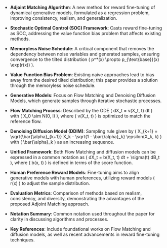 - **Adjoint Matching Algorithm**: A new method for reward fine-tuning of dynamical generative models, formulated as a regression problem, improving consistency, realism, and generalization.
  
- **Stochastic Optimal Control (SOC) Framework**: Casts reward fine-tuning as SOC, addressing the value function bias problem that affects existing methods.

- **Memoryless Noise Schedule**: A critical component that removes the dependency between noise variables and generated samples, ensuring convergence to the tilted distribution \( p^*(x) \propto p_{\text{base}}(x) \exp(r(x)) \).

- **Value Function Bias Problem**: Existing naive approaches lead to bias away from the desired tilted distribution; this paper provides a solution through the memoryless noise schedule.

- **Generative Models**: Focus on Flow Matching and Denoising Diffusion Models, which generate samples through iterative stochastic processes.

- **Flow Matching Process**: Described by the ODE \( dX_t = v(X_t, t) dt \) with \( X_0 \sim N(0, I) \), where \( v(X_t, t) \) is optimized to match the reference flow.

- **Denoising Diffusion Model (DDIM)**: Sampling rule given by \( X_{k+1} = \sqrt{\bar{\alpha}_{k+1}} X_k - \sqrt{1 - \bar{\alpha}_k} \epsilon(X_k, k) \) with \( \bar{\alpha}_k \) as an increasing sequence.

- **Unified Framework**: Both Flow Matching and diffusion models can be expressed in a common notation as \( dX_t = b(X_t, t) dt + \sigma(t) dB_t \), where \( b(x, t) \) is defined in terms of the score function.

- **Human Preference Reward Models**: Fine-tuning aims to align generative models with human preferences, utilizing reward models \( r(x) \) to adjust the sample distribution.

- **Evaluation Metrics**: Comparison of methods based on realism, consistency, and diversity, demonstrating the advantages of the proposed Adjoint Matching approach.

- **Notation Summary**: Common notation used throughout the paper for clarity in discussing algorithms and processes.

- **Key References**: Include foundational works on Flow Matching and diffusion models, as well as recent advancements in reward fine-tuning techniques.